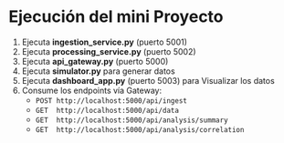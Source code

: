 # Ejecución del mini Proyecto
1. Ejecuta **ingestion_service.py** (puerto 5001)  
2. Ejecuta **processing_service.py** (puerto 5002)  
3. Ejecuta **api_gateway.py** (puerto 5000)  
4. Ejecuta **simulator.py** para generar datos  
5. Ejecuta **dashboard_app.py** (puerto 5003) para Visualizar los datos
6. Consume los endpoints vía Gateway:
   - `POST http://localhost:5000/api/ingest`
   - `GET  http://localhost:5000/api/data`
   - `GET  http://localhost:5000/api/analysis/summary`
   - `GET  http://localhost:5000/api/analysis/correlation`
